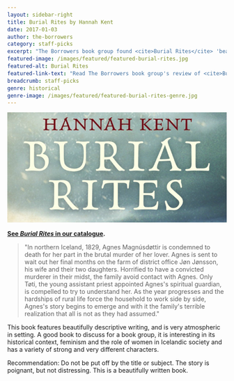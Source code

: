 ```yaml
---
layout: sidebar-right
title: Burial Rites by Hannah Kent
date: 2017-01-03
author: the-borrowers
category: staff-picks
excerpt: "The Borrowers book group found <cite>Burial Rites</cite> 'beautifully descriptive', and 'poignant'"
featured-image: /images/featured/featured-burial-rites.jpg
featured-alt: Burial Rites
featured-link-text: "Read The Borrowers book group's review of <cite>Burial Rites</cite>, by Hannah Kent."
breadcrumb: staff-picks
genre: historical
genre-image: /images/featured/featured-burial-rites-genre.jpg
---
```


![Burial Rites](/images/featured/featured-burial-rites.jpg)

**[See <cite>Burial Rites</cite> in our catalogue](https://suffolk.spydus.co.uk/cgi-bin/spydus.exe/ENQ/OPAC/BIBENQ?BRN=1552214).**

> "In northern Iceland, 1829, Agnes Magnúsdøttir is condemned to death for her part in the brutal murder of her lover. Agnes is sent to wait out her final months on the farm of district office Jøn Jønsson, his wife and their two daughters. Horrified to have a convicted murderer in their midst, the family avoid contact with Agnes. Only Tøti, the young assistant priest appointed Agnes's spiritual guardian, is compelled to try to understand her. As the year progresses and the hardships of rural life force the household to work side by side, Agnes's story begins to emerge and with it the family's terrible realization that all is not as they had assumed."

This book features beautifully descriptive writing, and is very atmospheric in setting. A good book to discuss for a book group, it is interesting in its historical context, feminism and the role of women in Icelandic society and has a variety of strong and very different characters.

Recommendation: Do not be put off by the title or subject. The story is poignant, but not distressing. This is a beautifully written book.
